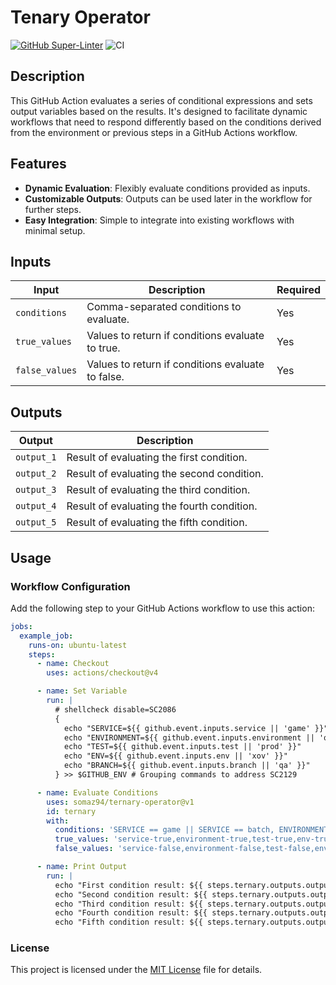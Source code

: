 # Tenary Operator

[![GitHub Super-Linter](https://github.com/actions/container-action/actions/workflows/linter.yml/badge.svg)](https://github.com/super-linter/super-linter)
![CI](https://github.com/actions/container-action/actions/workflows/ci.yml/badge.svg)

## Description

This GitHub Action evaluates a series of conditional expressions and sets output variables
based on the results. It's designed to facilitate dynamic workflows that need to respond
differently based on the conditions derived from the environment
or previous steps in a GitHub Actions workflow.

## Features

- **Dynamic Evaluation**: Flexibly evaluate conditions provided as inputs.
- **Customizable Outputs**: Outputs can be used later in the workflow for further steps.
- **Easy Integration**: Simple to integrate into existing workflows with minimal setup.

## Inputs

| Input            | Description                                                   | Required |
|------------------|---------------------------------------------------------------|----------|
| `conditions`     | Comma-separated conditions to evaluate.                       | Yes      |
| `true_values`    | Values to return if conditions evaluate to true.              | Yes      |
| `false_values`   | Values to return if conditions evaluate to false.             | Yes      |

## Outputs

| Output       | Description                                  |
|--------------|----------------------------------------------|
| `output_1`   | Result of evaluating the first condition.    |
| `output_2`   | Result of evaluating the second condition.   |
| `output_3`   | Result of evaluating the third condition.    |
| `output_4`   | Result of evaluating the fourth condition.   |
| `output_5`   | Result of evaluating the fifth condition.    |

## Usage

### Workflow Configuration

Add the following step to your GitHub Actions workflow to use this action:

```yaml
jobs:
  example_job:
    runs-on: ubuntu-latest
    steps:
      - name: Checkout
        uses: actions/checkout@v4

      - name: Set Variable
        run: |
          # shellcheck disable=SC2086
          {
            echo "SERVICE=${{ github.event.inputs.service || 'game' }}"
            echo "ENVIRONMENT=${{ github.event.inputs.environment || 'qa' }}"
            echo "TEST=${{ github.event.inputs.test || 'prod' }}"
            echo "ENV=${{ github.event.inputs.env || 'xov' }}"
            echo "BRANCH=${{ github.event.inputs.branch || 'qa' }}"
          } >> $GITHUB_ENV # Grouping commands to address SC2129

      - name: Evaluate Conditions
        uses: somaz94/ternary-operator@v1
        id: ternary
        with:
          conditions: 'SERVICE == game || SERVICE == batch, ENVIRONMENT == dev, TEST == prod, ENV == xov, BRANCH == dev'
          true_values: 'service-true,environment-true,test-true,env-true,branch-true'
          false_values: 'service-false,environment-false,test-false,env-false,branch-false'

      - name: Print Output
        run: |
          echo "First condition result: ${{ steps.ternary.outputs.output_1 }}"
          echo "Second condition result: ${{ steps.ternary.outputs.output_2 }}"
          echo "Third condition result: ${{ steps.ternary.outputs.output_3 }}"
          echo "Fourth condition result: ${{ steps.ternary.outputs.output_4 }}"
          echo "Fifth condition result: ${{ steps.ternary.outputs.output_5 }}"
```

### License

This project is licensed under the [MIT License](LICENSE) file for details.
